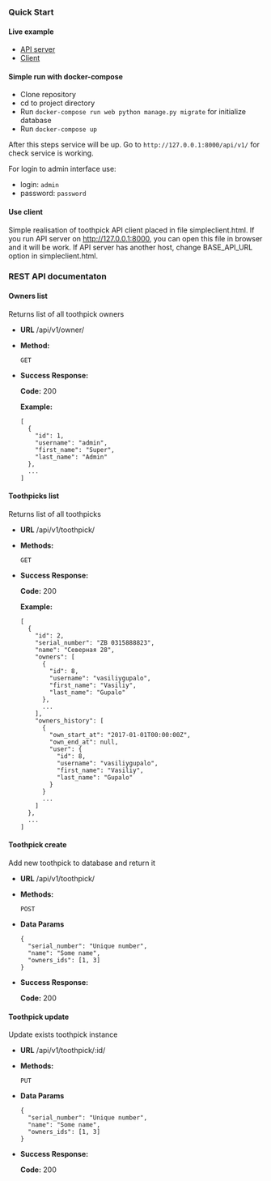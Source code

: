### Quick Start

#### Live example

* [API server](https://toothpickshare-api.herokuapp.com/api/v1/)
* [Client](https://toothpickshare-client.herokuapp.com/)

#### Simple run with docker-compose

* Clone repository
* cd to project directory
* Run `docker-compose run web python manage.py migrate` for initialize database
* Run `docker-compose up`

After this steps service will be up.
Go to `http://127.0.0.1:8000/api/v1/` for check service is working.

For login to admin interface use:

* login: `admin`
* password: `password`

#### Use client

Simple realisation of toothpick API client placed in file simpleclient.html.
If you run API server on http://127.0.0.1:8000, you can open this file in browser and it will be work.
If API server has another host, change BASE_API_URL option in simpleclient.html.

### REST API documentaton

#### Owners list
Returns list of all toothpick owners

* **URL**
  /api/v1/owner/

* **Method:**

  `GET`

* **Success Response:**

  **Code:** 200

  **Example:**
  ```
  [
    {
      "id": 1,
      "username": "admin",
      "first_name": "Super",
      "last_name": "Admin"
    },
    ...
  ]
  ```

#### Toothpicks list
Returns list of all toothpicks

* **URL**
  /api/v1/toothpick/

* **Methods:**

  `GET`

* **Success Response:**

  **Code:** 200

  **Example:**
  ```
  [
    {
      "id": 2,
      "serial_number": "ZB 0315888823",
      "name": "Северная 28",
      "owners": [
        {
          "id": 8,
          "username": "vasiliygupalo",
          "first_name": "Vasiliy",
          "last_name": "Gupalo"
        },
        ...
      ],
      "owners_history": [
        {
          "own_start_at": "2017-01-01T00:00:00Z",
          "own_end_at": null,
          "user": {
            "id": 8,
            "username": "vasiliygupalo",
            "first_name": "Vasiliy",
            "last_name": "Gupalo"
          }
        }
        ...
      ]
    },
    ...
  ]
  ```

#### Toothpick create
Add new toothpick to database and return it

* **URL**
  /api/v1/toothpick/

* **Methods:**

  `POST`

* **Data Params**

  ```
  {
    "serial_number": "Unique number",
    "name": "Some name",
    "owners_ids": [1, 3]
  }
  ```

* **Success Response:**

  **Code:** 200

#### Toothpick update
Update exists toothpick instance

* **URL**
  /api/v1/toothpick/:id/

* **Methods:**

  `PUT`

* **Data Params**

  ```
  {
    "serial_number": "Unique number",
    "name": "Some name",
    "owners_ids": [1, 3]
  }
  ```

* **Success Response:**

  **Code:** 200
